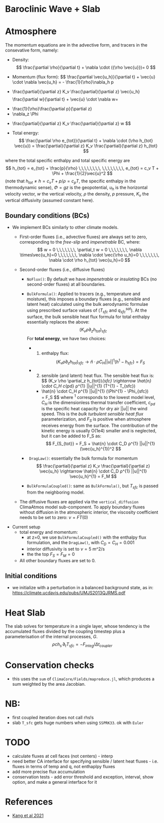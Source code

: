 # **Baroclinic Wave + Slab**

# Atmosphere
The momentum equations are in the advective form, and tracers in the consevative form, namely:

- Density:
$$ \frac{\partial \rho}{\partial t} + \nabla \cdot ({\rho \vec{u}})= 0 $$

- Momentum (flux form):
$$ \frac{\partial \vec{u_h}}{\partial t} + \vec{u} \cdot \nabla \vec{u_h} = - \frac{1}{\rho}\nabla_h p
+ \frac{\partial}{\partial z} K_v \frac{\partial}{\partial z} \vec{u_h}
$$
$$ \frac{\partial w}{\partial t} + \vec{u} \cdot \nabla w= 
- \frac{1}{\rho}\frac{\partial p}{\partial z}
- \nabla_z \Phi 
+ \frac{\partial}{\partial z} K_v \frac{\partial}{\partial z} w 
$$

- Total energy:
$$ \frac{\partial \rho e_{tot}}{\partial t} + \nabla \cdot (\rho h_{tot} \vec{u}) = \frac{\partial}{\partial z} K_v \frac{\partial}{\partial z} h_{tot}
$$

where the total specific enthalpy and total specific  energy are
$$ h_{tot} =  e_{tot} + \frac{p}{\rho}  \,\,\,\,\,\,\,\, \,\,\,\,\,\,\,\, e_{tot} = c_v T + \Phi + \frac{1}{2}\vec{u}^2 
$$
(note that $h_{tot} \neq h = c_vT + p/\rho = c_p T$, the specific enthalpy in the thermodynamic sense), $\Phi = gz$ is the geopotential,
$u_h$ is the horizontal velocity vector, $w$ the vertical velocity, $\rho$ the density, $p$ pressure, $K_v$ the vertical diffusivity (assumed constant here). 

## Boundary conditions (BCs)
- We implement BCs similarly to other climate models. 
    - First-order fluxes (i.e., advective fluxes) are always set to zero, corresponding to the *free-slip* and *impenetrable* BC, where:
    $$
    w = 0 \,\,\,\,\,\,\, \partial_t w = 0 \,\,\,\,\,\,\, \nabla \times\vec{u_h}=0 \,\,\,\,\,\,\, \nabla \cdot \vec{\rho u_h}=0  \,\,\,\,\,\,\, \nabla \cdot \rho h_{tot} \vec{u_h}=0
    $$
    - Second-order fluxes (i.e., diffusive fluxes)
        - `NoFlux()`: By default we have *impenetrable* or *insulating* BCs (no second-order fluxes) at all boundaries. 
        - `BulkFormula()`: Applied to tracers (e.g., temperature and moisture), this imposes a boundary fluxes (e.g., sensible and latent heat) calculated using the bulk aerodynamic formulae  using prescribed surface values of ($T_{sfc}$ and $q_{sfc}^{sat}$).  At the surface, the bulk sensible heat flux formula for total enthalpy essentially replaces the above: 
            $$ (K_v \rho \partial_z h_{tot})_{sfc}$$
            For **total energy**, we have two choices:
            - 1. enthalpy flux: 
                $$ (K_v \rho \partial_z h_{tot})_{sfc} \rightarrow 
                \hat{n} \cdot  \rho C_H ||u||^{1} (h^1- h_{sfc})   
                = F_S
                $$
            - 2. sensible (and latent) heat flux. The sensible heat flux is: 
                $$ (K_v \rho \partial_z h_{tot})_{sfc} \rightarrow 
                \hat{n} \cdot C_H c_{pd} ρ^{1} ||u||^{1} (T^{1} - T_{sfc}) 
                +  \hat{n} \cdot C_H ρ^{1} ||u||^{1} (\Phi^{1} - \Phi_{sfc})      
                = F_S
                $$
                where $^{1}$ corresponds to the lowest model level, $C_H$ is the dimensionless thermal transfer coefficient, $c_{pd}$ is the specific heat capacity for dry air $||u||$ the wind speed. This is the *bulk turbulent sensible heat flux* parameterization, and $F_S$ is positive when atmosphere receives energy from the surface. 
                The contribution of the kinetic energy is usually O(1e4) smaller and is neglected, but it can be added to F_S as:
                $$
                F_{S_{tot}} = F_S + \hat{n} \cdot C_D ρ^{1} ||u||^{1} (\vec{u_h}^{1})^2 
                $$        
         - ` DragLaw()`: essentially the bulk formula for momentum       
            $$ \frac{\partial}{\partial z} K_v \frac{\partial}{\partial z} \vec{u_h} \rightarrow 
            \hat{n} \cdot C_D ρ^{1} ||u||^{1} \vec{u_h}^{1}          
            = F_M
            $$


        - `BulkFormulaCoupled()`: same as `BulkFormula()`, but $T_{sfc}$ is passed from the neighboring model.

    - The diffusive fluxes are applied via the `vertical_diffusion` ClimaAtmos model sub-component. To apply boundary fluxes without diffusion in the atmospheric interior, the viscosity coefficient needs to be set to zero: $ν = FT(0)$
- Current setup
    - total energy and momentum:
        - at z=0, we use `BulkFormulaCoupled()` with the enthalpy flux formulation, and the `DragLaw()`, with $C_D = C_H = 0.001$
        - interior diffusivity is set to $\nu = 5$ m^2/s
        - the the top $F_S = F_M = 0$
    - All other boundary fluxes are set to 0.

## Initial conditions
- we initialize with a perturbation in a balanced background state, as in:
https://climate.ucdavis.edu/pubs/UMJS2013QJRMS.pdf

# Heat Slab
The slab solves for temperature in a single layer, whose tendency is the accumulated fluxes divided by the coupling timestep plus a parameterisation of the internal processes, $G$.
$$
\rho c h_s  \, \partial_t T_{sfc} =  - F_{integ}  / \Delta t_{coupler}  
$$

# Conservation checks
- this uses the `sum` of `ClimaCore/Fields/mapreduce.jl`, which produces a sum weighted by the area Jacobian. 

# NB:
- first coupled iteration does not call rhs!s
- slab `T_sfc` gets huge numbers when using `SSPRK33`. ok with `Euler`

# TODO
- calculate fluxes at cell faces (not centers) - interp
- need better CA interface for specifying sensible / latent heat fluxes - i.e. fluxes in terms of temp and q, not enthaplpy fluxes
- add more precise flux accumulation
- conservation tests - add error threshold and exception, interval, show option, and make a general interface for it

# References
- [Kang et al 2021](https://arxiv.org/abs/2101.09263)





